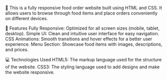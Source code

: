🍕
This is a fully responsive food order website built using HTML and CSS. It allows users to browse through food items and place orders conveniently on different devices.

📝 Features
Fully Responsive: Optimized for all screen sizes (mobile, tablet, desktop).
Simple UI: Clean and intuitive user interface for easy navigation.
CSS Animations: Smooth transitions and hover effects for a better user experience.
Menu Section: Showcase food items with images, descriptions, and prices.

💻 Technologies Used
HTML5: The markup language used for the structure of the website.
CSS3: The styling language used to add designs and make the website responsive.
